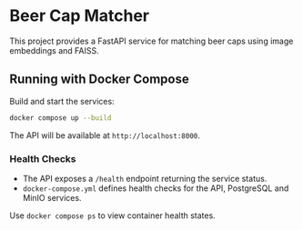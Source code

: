 # Beer Cap Matcher

This project provides a FastAPI service for matching beer caps using image embeddings and FAISS.

## Running with Docker Compose

Build and start the services:

```bash
docker compose up --build
```

The API will be available at `http://localhost:8000`.

### Health Checks

- The API exposes a `/health` endpoint returning the service status.
- `docker-compose.yml` defines health checks for the API, PostgreSQL and MinIO services.

Use `docker compose ps` to view container health states.
